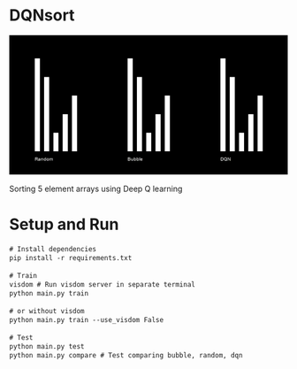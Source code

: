# DQNsort

![Sample run](sample/sample_run.gif)

Sorting 5 element arrays using Deep Q learning

# Setup and Run
    
	# Install dependencies
	pip install -r requirements.txt
	
	# Train
	visdom # Run visdom server in separate terminal
	python main.py train
	
	# or without visdom
	python main.py train --use_visdom False
	
	# Test
	python main.py test
	python main.py compare # Test comparing bubble, random, dqn